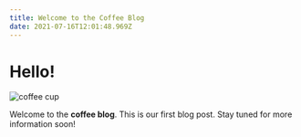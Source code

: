 ```yaml
---
title: Welcome to the Coffee Blog
date: 2021-07-16T12:01:48.969Z
---
```

# **Hello!**

![coffee cup](/img/cup-of-coffee.jpg "A delicious cup of coffee")

Welcome to the **coffee blog**. This is our first blog post. Stay tuned for more information soon!